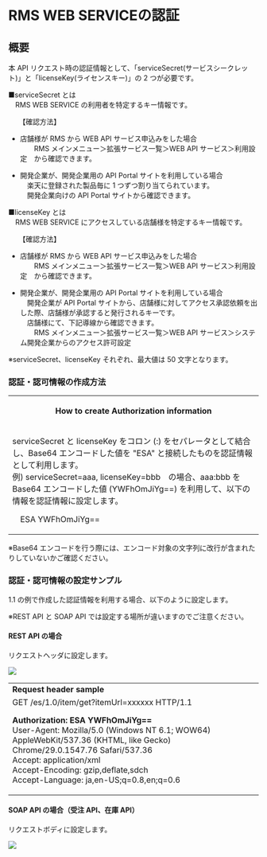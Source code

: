 # RMS WEB SERVICEの認証

概要
--

本 API リクエスト時の認証情報として、「serviceSecret(サービスシークレット)」と「licenseKey(ライセンスキー)」の 2 つが必要です。

■serviceSecret とは  
　RMS WEB SERVICE の利用者を特定するキー情報です。

　　【確認方法】

*   店舗様が RMS から WEB API サービス申込みをした場合  
    　　RMS メインメニュー＞拡張サービス一覧＞WEB API サービス＞利用設定　から確認できます。

*   開発企業が、開発企業用の API Portal サイトを利用している場合  
    　楽天に登録された製品毎に 1 つずつ割り当てられています。  
    　開発企業向けの API Portal サイトから確認できます。 

■licenseKey とは  
　RMS WEB SERVICE にアクセスしている店舗様を特定するキー情報です。

　　【確認方法】

*   店舗様が RMS から WEB API サービス申込みをした場合  
    　　RMS メインメニュー＞拡張サービス一覧＞WEB API サービス＞利用設定　から確認できます。

*   開発企業が、開発企業用の API Portal サイトを利用している場合  
    　開発企業が API Portal サイトから、店舗様に対してアクセス承認依頼を出した際、店舗様が承認すると発行されるキーです。  
    　店舗様にて、下記導線から確認できます。  
    　　RMS メインメニュー＞拡張サービス一覧＞WEB API サービス＞システム開発企業からのアクセス許可設定   
    

※serviceSecret、licenseKey それぞれ、最大値は 50 文字となります。

### 認証・認可情報の作成方法

<table><tbody><tr><th colspan="1"><p>How to create Authorization information</p></th></tr><tr><td><p>serviceSecret と licenseKey をコロン (:) をセパレータとして結合し、Base64 エンコードした値を "ESA" と接続したものを認証情報として利用します。<br>例) serviceSecret=aaa, licenseKey=bbb　の場合、aaa:bbb を Base64 エンコードした値 (YWFhOmJiYg==) を利用して、以下の情報を認証情報に設定します。</p><p>　ESA YWFhOmJiYg==</p></td></tr></tbody></table>

※Base64 エンコードを行う際には、エンコード対象の文字列に改行が含まれたりしていないかご確認ください。

### 認証・認可情報の設定サンプル

1.1 の例で作成した認証情報を利用する場合、以下のように設定します。

※REST API と SOAP API では設定する場所が違いますのでご注意ください。

#### REST API の場合

リクエストヘッダに設定します。

![](https://webservice.rms.rakuten.co.jp/merchant-portal/contents/rms/common/img/864729608.png)

<table><tbody><tr><td><b>Request header sample</b></td></tr><tr><td>GET /es/1.0/item/get?itemUrl=xxxxxx HTTP/1.1<p><strong>Authorization: ESA YWFhOmJiYg==</strong><br>User-Agent: Mozilla/5.0 (Windows NT 6.1; WOW64) AppleWebKit/537.36 (KHTML, like Gecko) Chrome/29.0.1547.76 Safari/537.36<br>Accept: application/xml<br>Accept-Encoding: gzip,deflate,sdch<br>Accept-Language: ja,en-US;q=0.8,en;q=0.6</p></td></tr></tbody></table>

#### SOAP API の場合（受注 API、在庫 API）

リクエストボディに設定します。

![](https://webservice.rms.rakuten.co.jp/merchant-portal/contents/rms/common/img/864729609.png)